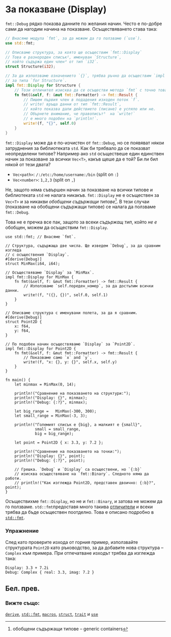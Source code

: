 # За показване (Display)

`fmt::Debug` рядко показва данните по желания начин. Често е по-добре сами
да нагодим начина на показване. Осъществяването става така:
```rust
// Внасяме модула `fmt`, за да можем да го ползваме (`use`).
use std::fmt;

// Описваме структура, за която ще осъществим `fmt::Display`
// Това е разнороден списък², именуван `Structure`,
// който съдържа един член³ от тип `i32`.
struct Structure(i32);

// За да използваме означението `{}`, трябва ръчно да осъществим `impl fmt::Display`
// за типa `for Structure`.
impl fmt::Display for Structure {
    // Този отличител изисква да се осъществи метода `fmt` с точно това описание⁴.
    fn fmt(&self, f: &mut fmt::Formatter) -> fmt::Result {
        // Пишем първия член в подадения изходен поток `f`.
        // write! връща данни от тип `fmt::Result`,
        // който показва дали действието (писане) е успяло или не.
        // Обърнете внимание, че правописът⁵  на `write!`
        // е много подобен на `println!`.
        write!(f, "{}", self.0)
    }
}
```

`fmt::Display` може да е по-изчистен от `fmt::Debug`, но се появяват някои
затруднения за библиотеката `std`. Как би трябвало да се показват неопределени
типове? Например ако `std` осъществеше един единствен начин за показване за
всички `Vec<T>`, какъв щеше да е той? Би ли бил някой от тези двата?

* `Vec<path>`: `/:/etc:/home/username:/bin` (split on `:`)
* `Vec<number>`: `1,2,3` (split on `,`)

Не, защото няма съвършен начин за показване на всички типове и библиотеката
`std` не налага никакъв. `fmt::Display` не е осъществен за `Vec<T>` и за
никакви *обобщени съдържащи типове*[^containers]. В тези случаи (показване на
обобщени съдържащи типове) се налага да ползваме `fmt::Debug`.

Това не е пречка все пак, защото за всеки *съдържащ тип*, който *не е* обобщен,
можем да осъществим `fmt::Display`.

```rust,editable
use std::fmt; // Внасяме `fmt`.

// Структура, съдържаща две числа. Ще изведем `Debug`, за да сравним изгледа 
// с осъществения `Display`.
#[derive(Debug)]
struct MinMax(i64, i64);

// Осъществяваме `Display` за `MinMax`.
impl fmt::Display for MinMax {
    fn fmt(&self, f: &mut fmt::Formatter) -> fmt::Result {
        // Използваме `self.пореден_номер`, за да достъпим всички данни.
        write!(f, "({}, {})", self.0, self.1)
    }
}

// Описваме структура с именувани полета, за да я сравним.
#[derive(Debug)]
struct Point2D {
    x: f64,
    y: f64,
}

// По подобен начин осъществяваме `Display` за `Point2D`.
impl fmt::Display for Point2D {
    fn fmt(&self, f: &mut fmt::Formatter) -> fmt::Result {
        // Показваме само `x` and `y`.
        write!(f, "x: {}, y: {}", self.x, self.y)
    }
}

fn main() {
    let minmax = MinMax(0, 14);

    println!("Сравнение на показването на структури:");
    println!("Display: {}", minmax);
    println!("Debug: {:?}", minmax);

    let big_range =   MinMax(-300, 300);
    let small_range = MinMax(-3, 3);

    println!("Големият списък е {big}, а малкият е {small}",
             small = small_range,
             big = big_range);

    let point = Point2D { x: 3.3, y: 7.2 };

    println!("Сравнение на показването на точки:");
    println!("Display: {}", point);
    println!("Debug: {:?}", point);

    // Грешка. `Debug` и `Display` са осъществени, но `{:b}`
    // изисква осъществяване на `fmt::Binary`. Следното няма да работи.
    // println!("Как изглежда Point2D, представен двоично: {:b}?", point);
}
```

Осъществихме `fmt::Display`, но не и `fmt::Binary`, и затова не можем да го ползваме.
`std::fmt`предоставя много такива [отличители][traits] и всеки трябва да бъде
осъществен поотделно. Това е описано подробно в [`std::fmt`][fmt].

### Упражнение

След като проверите изхода от горния пример, използвайте структурата `Point2D`
като ръководство, за да добавите нова структура – `Complex` към примера. При
отпечатване изходът трябва да изглежда така:

```txt
Display: 3.3 + 7.2i
Debug: Complex { real: 3.3, imag: 7.2 }
```
## Бел. прев.

[^containers]: обобщени съдържащи типове – generic containers

[^tuples]: разнороден списък – tuple, вижте [разнородни списъци][tuples]

[^elements]: член – element

[^signature]: описание (на функция/метод) – signature

[^syntax]: правопис – syntax


### Вижте също:

[`derive`][derive], [`std::fmt`][fmt], [`macros`][macros], [`struct`][structs], [`trait`][traits] и [`use`][use]

[derive]: ../../trait/derive.md
[fmt]: https://doc.rust-lang.org/std/fmt/
[macros]: ../../macros.md
[structs]: ../../custom_types/structs.md
[traits]: https://doc.rust-lang.org/std/fmt/#formatting-traits
[use]: ../../mod/use.md
[tuples]: ../../primitives/tuples.md

